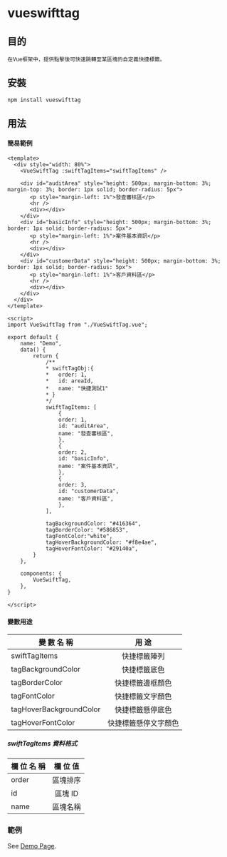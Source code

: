 # vueswifttag

## 目的

    在Vue框架中，提供點擊後可快速跳轉至某區塊的自定義快捷標籤。

## 安裝

    npm install vueswifttag

## 用法

#### 簡易範例

    <template>
      <div style="width: 80%">
        <VueSwiftTag :swiftTagItems="swiftTagItems" />

        <div id="auditArea" style="height: 500px; margin-bottom: 3%; margin-top: 3%; border: 1px solid; border-radius: 5px">
           <p style="margin-left: 1%">發查審核區</p>
           <hr />
           <div></div>
        </div>
        <div id="basicInfo" style="height: 500px; margin-bottom: 3%; border: 1px solid; border-radius: 5px">
           <p style="margin-left: 1%">案件基本資訊</p>
           <hr />
           <div></div>
        </div>
        <div id="customerData" style="height: 500px; margin-bottom: 3%; border: 1px solid; border-radius: 5px">
           <p style="margin-left: 1%">客戶資料區</p>
           <hr />
           <div></div>
        </div>
      </div>
    </template>

    <script>
    import VueSwiftTag from "./VueSwiftTag.vue";

    export default {
        name: "Demo",
        data() {
            return {
                /**
                * swiftTagObj:{
                *   order: 1,
                *   id: areaId,
                *   name: "快捷測試1"
                * }
                */
                swiftTagItems: [
                    {
                    order: 1,
                    id: "auditArea",
                    name: "發查審核區",
                    },
                    {
                    order: 2,
                    id: "basicInfo",
                    name: "案件基本資訊",
                    },
                    {
                    order: 3,
                    id: "customerData",
                    name: "客戶資料區",
                    },
                ],

                tagBackgroundColor: "#416364",
                tagBorderColor: "#586853",
                tagFontColor:"white",
                tagHoverBackgroundColor: "#f8e4ae",
                tagHoverFontColor: "#29140a",
            }
        },

        components: {
            VueSwiftTag,
        },
    }

    </script>

#### 變數用途

| 變 數 名 稱             |        用 途         |
| ----------------------- | :------------------: |
| swiftTagItems           |     快捷標籤陣列     |
| tagBackgroundColor      |     快捷標籤底色     |
| tagBorderColor          |   快捷標籤邊框顏色   |
| tagFontColor            |   快捷標籤文字顏色   |
| tagHoverBackgroundColor |   快捷標籤懸停底色   |
| tagHoverFontColor       | 快捷標籤懸停文字顏色 |

##### swiftTagItems 資料格式

| 欄 位 名 稱 | 欄 位 值 |
| ----------- | :------: |
| order       | 區塊排序 |
| id          | 區塊 ID  |
| name        | 區塊名稱 |

### 範例

See [Demo Page](https://yurei-liu.github.io/vueswifttag/).
